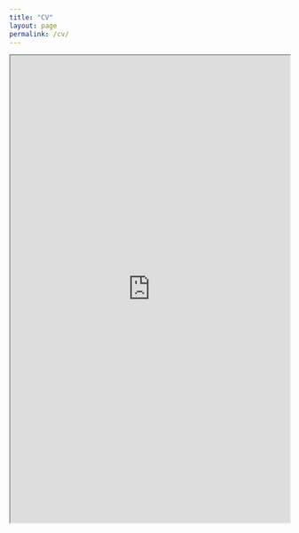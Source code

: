 ```yaml
---
title: "CV"
layout: page
permalink: /cv/
---
```


<iframe src="https://docs.google.com/file/d/189rz6r4C7gRKUvagPIC17vQpXfSUgU8s/preview" width="100%" height="842"></iframe>

